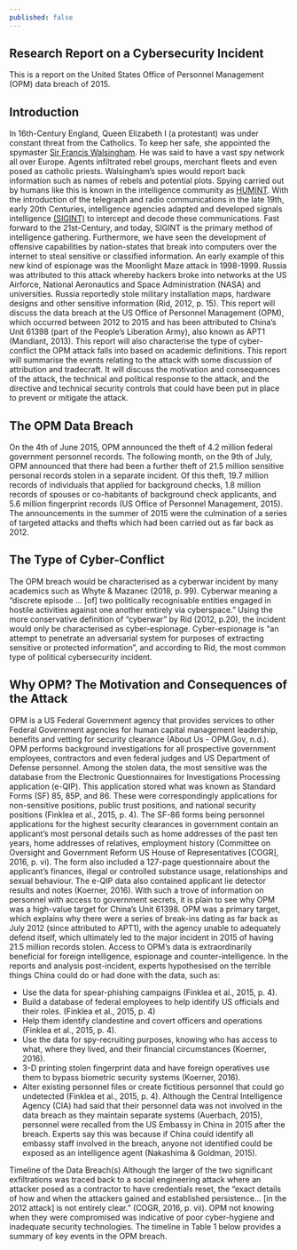```yaml
---
published: false
---
```

## Research Report on a Cybersecurity Incident
This is a report on the United States Office of Personnel Management (OPM) data breach of 2015. 

## Introduction
In 16th-Century England, Queen Elizabeth I (a protestant) was under constant threat from the Catholics. To keep her safe, she appointed the spymaster [Sir Francis Walsingham](https://en.wikipedia.org/wiki/Francis_Walsingham). He was said to have a vast spy network all over Europe. Agents infiltrated rebel groups, merchant fleets and even posed as catholic priests. Walsingham’s spies would report back information such as names of rebels and potential plots.  Spying carried out by humans like this is known in the intelligence community as [HUMINT](https://en.wikipedia.org/wiki/Human_intelligence_(intelligence_gathering)). With the introduction of the telegraph and radio communications in the late 19th, early 20th Centuries, intelligence agencies adapted and developed signals intelligence [(SIGINT)](https://en.wikipedia.org/wiki/Signals_intelligence) to intercept and decode these communications. 
Fast forward to the 21st-Century, and today, SIGINT is the primary method of intelligence gathering. Furthermore, we have seen the development of offensive capabilities by nation-states that break into computers over the internet to steal sensitive or classified information. An early example of this new kind of espionage was the Moonlight Maze attack in 1998-1999. Russia was attributed to this attack whereby hackers broke into networks at the US Airforce,  National Aeronautics and Space Administration (NASA) and universities. Russia reportedly stole military installation maps, hardware designs and other sensitive information (Rid, 2012, p. 15).
This report will discuss the data breach at the US Office of Personnel Management (OPM), which occurred between 2012 to 2015 and has been attributed to China’s Unit 61398 (part of the People’s Liberation Army), also known as APT1 (Mandiant, 2013). This report will also characterise the type of cyber-conflict the OPM attack falls into based on academic definitions. This report will summarise the events relating to the attack with some discussion of attribution and tradecraft. It will discuss the motivation and consequences of the attack, the technical and political response to the attack, and the directive and technical security controls that could have been put in place to prevent or mitigate the attack.

## The OPM Data Breach

On the 4th of June 2015, OPM announced the theft of 4.2 million federal government personnel records. The following month, on the 9th of July, OPM announced that there had been a further theft of 21.5 million sensitive personal records stolen in a separate incident. Of this theft, 19.7 million records of individuals that applied for background checks, 1.8 million records of spouses or co-habitants of background check applicants, and 5.6 million fingerprint records (US Office of Personnel Management, 2015). The announcements in the summer of 2015 were the culmination of a series of targeted attacks and thefts which had been carried out as far back as 2012. 

## The Type of Cyber-Conflict

The OPM breach would be characterised as a cyberwar incident by many academics such as Whyte & Mazanec (2018, p. 99). Cyberwar meaning a “discrete episode … [of] two politically recognisable entities engaged in hostile activities against one another entirely via cyberspace.” Using the more conservative definition of “cyberwar” by Rid (2012, p.20), the incident would only be characterised as cyber-espionage. Cyber-espionage is “an attempt to penetrate an adversarial system for purposes of extracting sensitive or protected information”, and according to Rid, the most common type of political cybersecurity incident.

## Why OPM? The Motivation and Consequences of the Attack

OPM is a US Federal Government agency that provides services to other Federal Government agencies for human capital management leadership, benefits and vetting for security clearance (About Us - OPM.Gov, n.d.). OPM performs background investigations for all prospective government employees, contractors and even federal judges and US Department of Defense personnel. Among the stolen data, the most sensitive was the database from the Electronic Questionnaires for Investigations Processing application (e-QIP). This application stored what was known as Standard Forms (SF) 85, 85P, and 86. These were correspondingly applications for non-sensitive positions, public trust positions, and national security positions (Finklea et al., 2015, p. 4). The SF-86 forms being personnel applications for the highest security clearances in government contain an applicant’s most personal details such as home addresses of the past ten years, home addresses of relatives, employment history (Committee on Oversight and Government Reform US House of Representatives [COGR], 2016, p. vi). The form also included a 127-page questionnaire about the applicant’s finances, illegal or controlled substance usage, relationships and sexual behaviour. The e-QIP data also contained applicant lie detector results and notes (Koerner, 2016).
With such a trove of information on personnel with access to government secrets, it is plain to see why OPM was a high-value target for China’s Unit 61398. OPM was a primary target, which explains why there were a series of break-ins dating as far back as July 2012 (since attributed to APT1), with the agency unable to adequately defend itself, which ultimately led to the major incident in 2015 of having 21.5 million records stolen. 
Access to OPM’s data is extraordinarily beneficial for foreign intelligence, espionage and counter-intelligence. In the reports and analysis post-incident, experts hypothesised on the terrible things China could do or had done with the data, such as:
-	Use the data for spear-phishing campaigns (Finklea et al., 2015, p. 4).
-	Build a database of federal employees to help identify US officials and their roles. (Finklea et al., 2015, p. 4)
-	Help them identify clandestine and covert officers and operations (Finklea et al., 2015, p. 4).
-	Use the data for spy-recruiting purposes, knowing who has access to what, where they lived, and their financial circumstances (Koerner, 2016).
-	3-D printing stolen fingerprint data and have foreign operatives use them to bypass biometric security systems (Koerner, 2016).
-	Alter existing personnel files or create fictitious personnel that could go undetected (Finklea et al., 2015, p. 4).
Although the Central Intelligence Agency (CIA) had said that their personnel data was not involved in the data breach as they maintain separate systems (Auerbach, 2015), personnel were recalled from the US Embassy in China in 2015 after the breach. Experts say this was because if China could identify all embassy staff involved in the breach, anyone not identified could be exposed as an intelligence agent (Nakashima & Goldman, 2015). 

Timeline of the Data Breach(s)
Although the larger of the two significant exfiltrations was traced back to a social engineering attack where an attacker posed as a contractor to have credentials reset, the “exact details of how and when the attackers gained and established persistence… [in the 2012 attack] is not entirely clear.” (COGR, 2016, p. vii). OPM not knowing when they were compromised was indicative of poor cyber-hygiene and inadequate security technologies.  The timeline in Table 1 below provides a summary of key events in the OPM breach.
